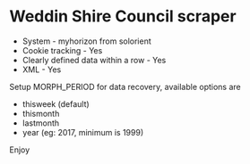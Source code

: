 # Weddin Shire Council scraper

* System - myhorizon from solorient
* Cookie tracking - Yes
* Clearly defined data within a row - Yes
* XML - Yes

Setup MORPH_PERIOD for data recovery, available options are

* thisweek (default)
* thismonth
* lastmonth
* year (eg: 2017, minimum is 1999)

Enjoy
